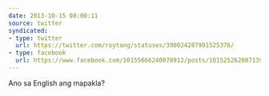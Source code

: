 ```yaml
---
date: 2013-10-15 08:00:11
source: twitter
syndicated:
- type: twitter
  url: https://twitter.com/roytang/statuses/390024287991525376/
- type: facebook
  url: https://www.facebook.com/10155666240078912/posts/10152526200713912
---
```


Ano sa English ang mapakla?